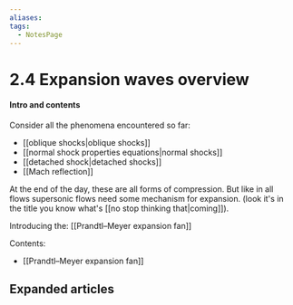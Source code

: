 ```yaml
---
aliases: 
tags:
  - NotesPage
---
```


# 2.4 Expansion waves overview

#### Intro and contents
Consider all the phenomena encountered so far:
- [[oblique shocks|oblique shocks]]
- [[normal shock properties equations|normal shocks]]
- [[detached shock|detached shocks]]
- [[Mach reflection]]

At the end of the day, these are all forms of compression. But like in all flows supersonic flows need some mechanism for expansion. (look it's in the title you know what's [[no stop thinking that|coming]]).

Introducing the: [[Prandtl–Meyer expansion fan]]

Contents:
- [[Prandtl–Meyer expansion fan]]


## Expanded articles
